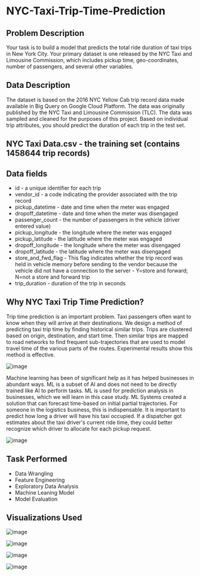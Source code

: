 # NYC-Taxi-Trip-Time-Prediction

## Problem Description
Your task is to build a model that predicts the total ride duration of taxi trips in New York City. Your primary dataset is one released by the NYC Taxi and Limousine Commission, which includes pickup time, geo-coordinates, number of passengers, and several other variables.
## Data Description
The dataset is based on the 2016 NYC Yellow Cab trip record data made available in Big Query on Google Cloud Platform. The data was originally published by the NYC Taxi and Limousine Commission (TLC). The data was sampled and cleaned for the purposes of this project. Based on individual trip attributes, you should predict the duration of each trip in the test set.
## NYC Taxi Data.csv - the training set (contains 1458644 trip records)
## Data fields
* id - a unique identifier for each trip
* vendor_id - a code indicating the provider associated with the trip record
* pickup_datetime - date and time when the meter was engaged
* dropoff_datetime - date and time when the meter was disengaged
* passenger_count - the number of passengers in the vehicle (driver entered value)
* pickup_longitude - the longitude where the meter was engaged
* pickup_latitude - the latitude where the meter was engaged
* dropoff_longitude - the longitude where the meter was disengaged
* dropoff_latitude - the latitude where the meter was disengaged
* store_and_fwd_flag - This flag indicates whether the trip record was held in vehicle memory before sending to the vendor because the vehicle did not have a connection to the server - Y=store and forward; N=not a store and forward trip
* trip_duration - duration of the trip in seconds


## Why NYC Taxi Trip Time Prediction?
Trip time prediction is an important problem. Taxi passengers often want to know when they will arrive at their destinations. We design a method of predicting taxi trip time by finding historical similar trips. Trips are clustered based on origin, destination, and start time. Then similar trips are mapped to road networks to find frequent sub-trajectories that are used to model travel time of the various parts of the routes. Experimental results show this method is effective.

![image](https://user-images.githubusercontent.com/86152517/131675088-a6632e18-d471-48ee-bf79-c610be6ec29e.png)



Machine learning has been of significant help as it has helped businesses in abundant ways. ML is a subset of AI and does not need to be directly trained like AI to perform tasks. ML is used for prediction analysis in businesses, which we will learn in this case study. ML Systems created a solution that can forecast time-based on initial partial trajectories. For someone in the logistics business, this is indispensable. It is important to predict how long a driver will have his taxi occupied. If a dispatcher got estimates about the taxi driver's current ride time, they could better recognize which driver to allocate for each pickup request.

![image](https://user-images.githubusercontent.com/86152517/131675122-d52239ad-bcbd-4892-9be6-fcaa1b68e173.png)



## Task Performed
* Data Wrangling
* Feature Engineering
* Exploratory Data Analysis
* Machine Leaning Model
* Model Evaluation


## Visualizations Used 



![image](https://user-images.githubusercontent.com/86152517/131451364-8a53ca83-7a5f-40fe-96c6-d8df645ec3c7.png)



![image](https://user-images.githubusercontent.com/86152517/131451415-24b3ba7a-9d2a-416e-866e-a2bfcc6aaa21.png)




![image](https://user-images.githubusercontent.com/86152517/131451437-1e0263de-801b-4ba1-a7d6-3de257fb0afe.png)



![image](https://user-images.githubusercontent.com/86152517/131451468-9c103db7-f87a-49b1-be49-90a090ec260f.png)
